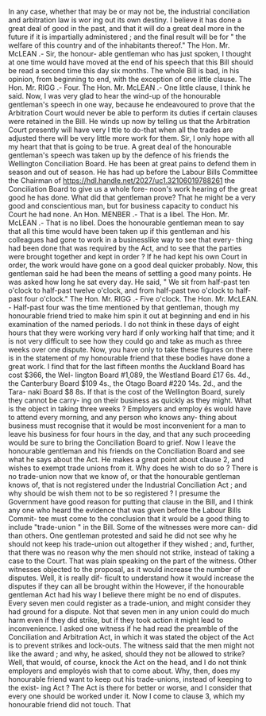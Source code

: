 In any case, whether that may be or may not be, the industrial conciliation and arbitration law is wor ing out its own destiny. I believe it has done a great deal of good in the past, and that it will do a great deal more in the future if it is impartially administered ; and the final result will be for " the welfare of this country and of the inhabitants thereof." The Hon. Mr. McLEAN .- Sir, the honour- able gentleman who has just spoken, I thought at one time would have moved at the end of his speech that this Bill should be read a second time this day six months. The whole Bill is bad, in his opinion, from beginning to end, with the exception of one little clause. The Hon. Mr. RIGG .- Four. The Hon. Mr. McLEAN .- One little clause, I think he said. Now, I was very glad to hear the wind-up of the honourable gentleman's speech in one way, because he endeavoured to prove that the Arbitration Court would never be able to perform its duties if certain clauses were retained in the Bill. He winds up now by telling us that the Arbitration Court presently will have very I ttle to do-that when all the trades are adjusted there will be very little more work for them. Sir, I only hope with all my heart that that is going to be true. A great deal of the honourable gentleman's speech was taken up by the defence of his friends the Wellington Conciliation Board. He has been at great pains to defend them in season and out of season. He has had up before the Labour Bills Committee the Chairman of https://hdl.handle.net/2027/uc1.32106019788261 the Conciliation Board to give us a whole fore- noon's work hearing of the great good he has done. What did that gentleman prove? That he might be a very good and conscientious man, but for business capacity to conduct his Court he had none. An Hon. MENBER .- That is a libel. The Hon. Mr. McLEAN .- That is no libel. Does the honourable gentleman mean to say that all this time would have been taken up if this gentleman and his colleagues had gone to work in a businesslike way to see that every- thing had been done that was required by the Act, and to see that the parties were brought together and kept in order ? If he had kept his own Court in order, the work would have gone on a good deal quicker probably. Now, this gentleman said he had been the means of settling a good many points. He was asked how long he sat every day. He said, " We sit from half-past ten o'clock to half-past twelve o'clock, and from half-past two o'clock to half- past four o'clock." The Hon. Mr. RIGG .- Five o'clock. The Hon. Mr. McLEAN. - Half-past four was the time mentioned by that gentleman, though my honourable friend tried to make him spin it out at beginning and end in his examination of the named periods. I do not think in these days of eight hours that they were working very hard if only working half that time; and it is not very difficult to see how they could go and take as much as three weeks over one dispute. Now, you have only to take these figures on there is in the statement of my honourable friend that these bodies have done a great work. I find that for the last fifteen months the Auckland Board has cost $366, the Wel- lington Board #1,089, the Westland Board £17 6s. 4d., the Canterbury Board $109 4s., the Otago Board #220 14s. 2d., and the Tara- naki Board $8 8s. If that is the cost of the Wellington Board, surely they cannot be carry- ing on their business as quickly as they might. What is the object in taking three weeks ? Employers and employ és would have to attend every morning, and any person who knows any- thing about business must recognise that it would be most inconvenient for a man to leave his business for four hours in the day, and that any such proceeding would be sure to bring the Conciliation Board to grief. Now I leave the honourable gentleman and his friends on the Conciliation Board and see what he says about the Act. He makes a great point about clause 2, and wishes to exempt trade unions from it. Why does he wish to do so ? There is no trade-union now that we know of, or that the honourable gentleman knows of, that is not registered under the Industrial Conciliation Act ; and why should be wish them not to be so registered ? I presume the Government have good reason for putting that clause in the Bill, and I think any one who heard the evidence that was given before the Labour Bills Commit- tee must come to the conclusion that it would be a good thing to include "trade-union " in the Bill. Some of the witnesses were more can- did than others. One gentleman protested and said he did not see why he should not keep his trade-union out altogether if they wished ; and, further, that there was no reason why the men should not strike, instead of taking a case to the Court. That was plain speaking on the part of the witness. Other witnesses objected to the proposal, as it would increase the number of disputes. Well, it is really dif- ficult to understand how it would increase the disputes if they can all be brought within the However, if the honourable gentleman Act had his way I believe there might be no end of disputes. Every seven men could register as a trade-union, and might consider they had ground for a dispute. Not that seven men in any union could do much harm even if they did strike, but if they took action it might lead to inconvenience. I asked one witness if he had read the preamble of the Conciliation and Arbitration Act, in which it was stated the object of the Act is to prevent strikes and lock-outs. The witness said that the men might not like the award ; and why, he asked, should they not be allowed to strike? Well, that would, of course, knock the Act on the head, and I do not think employers and employés wish that to come about. Why, then, does my honourable friend want to keep out his trade-unions, instead of keeping to the exist- ing Act ? The Act is there for better or worse, and I consider that every one should be worked under it. Now I come to clause 3, which my honourable friend did not touch. That 